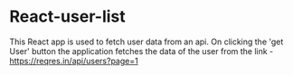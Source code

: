# React-user-list

This React app is used to fetch user data from an api.
On clicking the 'get User' button the application fetches the data of the user from the link - https://reqres.in/api/users?page=1
